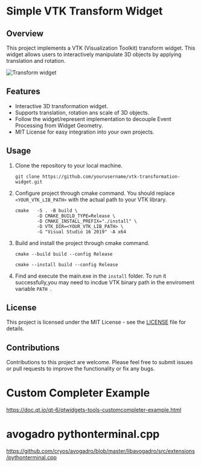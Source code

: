 # Simple VTK Transform Widget

## Overview

This project implements a VTK (Visualization Toolkit) transform widget. This widget allows users to interactively manipulate 3D objects by applying translation and rotation.

![Transform widget](./asset/animation.gif)

## Features
* Interactive 3D transformation widget.
* Supports translation, rotation ans scale of 3D objects.
* Follow the widget/represent implementation to decouple Event Processing from Widget Geometry.
* MIT License for easy integration into your own projects.

## Usage
1. Clone the repository to your local machine.
    ```
    git clone https://github.com/yourusername/vtk-transformation-widget.git
    ```
2. Configure project through cmake command. You should replace `<YOUR_VTK_LIB_PATH>` with the actual path to your VTK library.
    ```
    cmake   -S . -B build \
            -D CMAKE_BUILD_TYPE=Release \
            -D CMAKE_INSTALL_PREFIX="./install" \
            -D VTK_DIR=<YOUR_VTK_LIB_PATH> \
            -G "Visual Studio 16 2019" -A x64
    ```
3. Build and install the project through cmake command.
    ```
    cmake --build build --config Release

    cmake --install build --config Release
    ```
4. Find and execute the main.exe in the `install` folder. To run it successfully,you may need to incdue VTK binary path in the enviroment variable `PATH `.

## License
This project is licensed under the MIT License - see the [LICENSE](https://opensource.org/license/mit/) file for details.

## Contributions
Contributions to this project are welcome. Please feel free to submit issues or pull requests to improve the functionality or fix any bugs.

# Custom Completer Example
https://doc.qt.io/qt-6/qtwidgets-tools-customcompleter-example.html

# avogadro pythonterminal.cpp
https://github.com/cryos/avogadro/blob/master/libavogadro/src/extensions/pythonterminal.cpp
